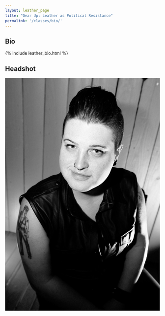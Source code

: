 ```yaml
---
layout: leather_page
title: "Gear Up: Leather as Political Resistance"
permalink: '/classes/bio/'
---
```


## Bio


{% include leather_bio.html %}

## Headshot

<img src="/images/smiling_headshot.jpg" />
